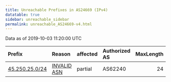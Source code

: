```yaml
---
title: Unreachable Prefixes in AS24669 (IPv4)
datatable: true
sidebar: unreachable_sidebar
permalink: unreachable_AS24669-v4.html
---
```


Data as of 2019-10-03 11:20:00 UTC


<div class="datatable-begin"></div>

| Prefix                                                 | Reason                                                                                                | affected   | Authorized AS   |   MaxLength | Anchor                                         |   unreachable /24s |
|:-------------------------------------------------------|:------------------------------------------------------------------------------------------------------|:-----------|:----------------|------------:|:-----------------------------------------------|-------------------:|
| [45.250.25.0/24](https://stat.ripe.net/45.250.25.0/24) | [INVALID ASN](https://rpki-validator.ripe.net/announcement-preview?asn=AS24669&prefix=45.250.25.0/24) | partial    | AS62240         |          24 | [RIPE](unreachable_RIPE_NCC_RPKI_Root-v4.html) |                  1 |

<div class="datatable-end"></div>